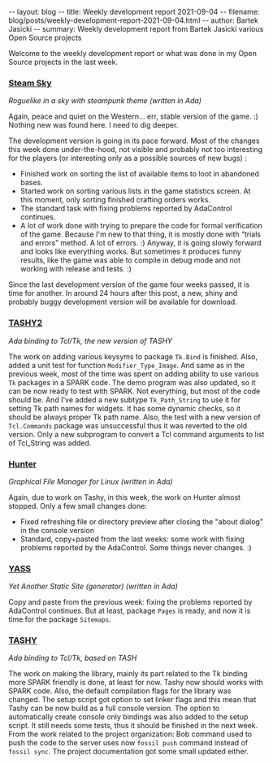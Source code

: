 -- layout: blog
-- title: Weekly development report 2021-09-04
-- filename: blog/posts/weekly-development-report-2021-09-04.html
-- author: Bartek Jasicki
-- summary: Weekly development report from Bartek Jasicki various Open Source projects

Welcome to the weekly development report or what was done in my Open Source
projects in the last week.

### [Steam Sky](https://www.laeran.pl/repositories/steamsky)

*Roguelike in a sky with steampunk theme (written in Ada)*

Again, peace and quiet on the Western… err, stable version of the game. :)
Nothing new was found here. I need to dig deeper.

The development version is going in its pace forward. Most of the changes this
week done under-the-hood, not visible and probably not too interesting for the
players (or interesting only as a possible sources of new bugs) :

* Finished work on sorting the list of available items to loot in abandoned
  bases.
* Started work on sorting various lists in the game statistics screen. At this
  moment, only sorting finished crafting orders works.
* The standard task with fixing problems reported by AdaControl continues.
* A lot of work done with trying to prepare the code for formal verification
  of the game. Because I'm new to that thing, it is mostly done with “trials
  and errors” method. A lot of errors. :) Anyway, it is going slowly forward
  and looks like everything works. But sometimes it produces funny results,
  like the game was able to compile in debug mode and not working with release
  and tests. :)

Since the last development version of the game four weeks passed, it is time
for another. In around 24 hours after this post, a new, shiny and probably
buggy development version will be available for download.

### [TASHY2](https://www.laeran.pl/repositories/tashy2)

*Ada binding to Tcl/Tk, the new version of TASHY*

The work on adding various keysyms to package `Tk.Bind` is finished. Also,
added a unit test for function `Modifier_Type_Image`. And same as in the
previous week, most of the time was spent on adding ability to use various `Tk`
packages in a SPARK code. The demo program was also updated, so it can be now
ready to test with SPARK. Not everything, but most of the code should be. And
I've added a new subtype `Tk_Path_String` to use it for setting Tk path names
for widgets. It has some dynamic checks, so it should be always proper Tk path
name. Also, the test with a new version of `Tcl.Commands` package was
unsuccessful thus it was reverted to the old version. Only a new subprogram to
convert a Tcl command arguments to list of Tcl_String was added.

### [Hunter](https://www.laeran.pl/repositories/hunter)

*Graphical File Manager for Linux (written in Ada)*

Again, due to work on Tashy, in this week, the work on Hunter almost stopped.
Only a few small changes done:

* Fixed refreshing file or directory preview after closing the "about dialog" in
  the console version
* Standard, copy+pasted from the last weeks: some work with fixing problems
  reported by the AdaControl. Some things never changes. :)

### [YASS](https://www.laeran.pl/repositories/yass)

*Yet Another Static Site (generator) (written in Ada)*

Copy and paste from the previous week: fixing the problems reported by
AdaControl continues. But at least, package `Pages` is ready, and now it is time
for the package `Sitemaps`.

### [TASHY](https://www.laeran.pl/repositories/tashy)

*Ada binding to Tcl/Tk, based on TASH*

The work on making the library, mainly its part related to the Tk binding more
SPARK friendly is done, at least for now. Tashy now should works with SPARK
code. Also, the default compilation flags for the library was changed. The
setup script got option to set linker flags and this mean that Tashy can be now
build as a full console version. The option to automatically create console
only bindings was also added to the setup script. It still needs some tests,
thus it should be finished in the next week. From the work related to the
project organization: Bob command used to push the code to the server uses now
`fossil push` command instead of `fossil sync`. The project documentation got
some small updated either.
